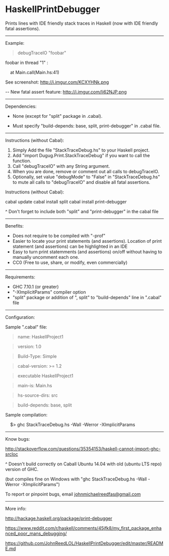 # HaskellPrintDebugger
Prints lines with IDE friendly stack traces in Haskell (now with IDE friendly fatal assertions).

____________________________________________________________________________________________________________________

Example:

> debugTraceIO "foobar"

foobar in thread "1" :

&nbsp;&nbsp;&nbsp;&nbsp;at Main.call(Main.hs:41)

See screenshot: http://i.imgur.com/KCXYHNk.png

-- New fatal assert feature: http://i.imgur.com/Ii62NJP.png


____________________________________________________________________________________________________________________

Dependencies:


- None (except for "split" package in .cabal). 

- Must specify "build-depends:   base, split, print-debugger" in .cabal file.

____________________________________________________________________________________________________________________

Instructions (without Cabal):

1. Simply Add the file "StackTraceDebug.hs" to your Haskell project.
2. Add "import Dugug.Print.StackTraceDebug" if you want to call the function.
3. Call "debugTraceIO" with any String argument.
4. When you are done, remove or comment out all calls to debugTraceIO.
5. Optionally, set value "debugMode" to "False" in "StackTraceDebug.hs" to mute all calls to "debugTraceIO" and disable all fatal assertions.

Instructions (without Cabal):

cabal update
cabal install split
cabal install print-debugger

^ Don't forget to include both "split" and "print-debugger" in the cabal file
____________________________________________________________________________________________________________________

Benefits:

- Does not require to be compiled with "-prof"
- Easier to locate your print statements (and assertions). Location of print statement (and assertions) can be highlighted in an IDE
- Easy to turn print statemments (and assertions) on/off without having to manually uncomment each one.
- CC0 (Free to use, share, or modify, even commercially)

____________________________________________________________________________________________________________________

Requirements:

- GHC 7.10.1 (or greater)
- "-XImplicitParams" compiler option
- "split" package or addition of ", split" to "build-depends" line in ".cabal" file

____________________________________________________________________________________________________________________
Configuration:

Sample ".cabal" file:

> name:              HaskellProject1

> version:           1.0

> Build-Type:        Simple

> cabal-version:     >= 1.2

>

> executable HaskellProject1

>   main-is:         Main.hs

>   hs-source-dirs:  src

>   build-depends:   base, split

Sample compilation: 

&nbsp;&nbsp;&nbsp;&nbsp;$> ghc StackTraceDebug.hs -Wall -Werror -XImplicitParams

____________________________________________________________________________________________________________________

Know bugs:

http://stackoverflow.com/questions/35354153/haskell-cannot-import-ghc-srcloc

^ Doesn't build correctly on Caball Ubuntu 14.04 with old (ubuntu LTS repo) version of GHC.

(but compiles fine on Windows with "ghc StackTraceDebug.hs -Wall -Werror -XImplicitParams")

To report or pinpoint bugs, email johnmichaelreedfas@gmail.com

____________________________________________________________________________________________________________________

More info:

http://hackage.haskell.org/package/print-debugger

https://www.reddit.com/r/haskell/comments/45jfk8/my_first_package_enhanced_poor_mans_debugging/

https://github.com/JohnReedLOL/HaskellPrintDebugger/edit/master/README.md



